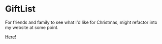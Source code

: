 # GiftList

For friends and family to see what I'd like for Christmas, might refactor into my website at some point. 

[Here!](https://github.com/ChristianBako/GiftList/blob/master/giftlist.md)
